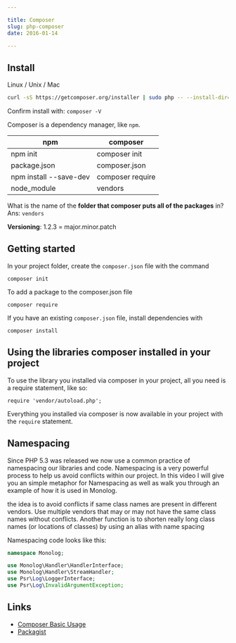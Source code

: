```yaml
---

title: Composer
slug: php-composer
date: 2016-01-14

---
```


Install
---
Linux / Unix / Mac

```bash
curl -sS https://getcomposer.org/installer | sudo php -- --install-dir=/usr/local/bin --filename=composer
```

Confirm install with: `composer -V`

Composer is a dependency manager, like `npm`.

| npm | composer |
|-------|-------------|
| npm init | composer init |
| package.json | composer.json |
| npm install --save-dev | composer require |
| node_module | vendors |

What is the name of the **folder that composer puts all of the packages** in? Ans: `vendors`

**Versioning**: 1.2.3 = major.minor.patch

Getting started
---
In your project folder, create the `composer.json` file with the command

    composer init

To add a package to the composer.json file

    composer require
If you have an existing `composer.json` file, install dependencies with

    composer install


Using the libraries composer installed in your project
---
To use the library you installed via composer in your project, all you need is a require statement, like so:

    require 'vendor/autoload.php';

Everything you installed via composer is now available in your project with the `require` statement.


Namespacing
---

Since PHP 5.3 was released we now use a common practice of namespacing our libraries and code. Namespacing is a very powerful process to help us avoid conflicts within our project. In this video I will give you an simple metaphor for Namespacing as well as walk you through an example of how it is used in Monolog.

the idea is to avoid conflicts if same class names are present in different vendors. 
Use multiple vendors that may or may not have the same class names without conflicts.
Another function is to shorten really long class names (or locations of classes) by using an alias with name spacing

Namespacing code looks like this:

```php
namespace Monolog;

use Monolog\Handler\HandlerInterface;
use Monolog\Handler\StreamHandler;
use Psr\Log\LoggerInterface;
use Psr\Log\InvalidArgumentException;
```

Links
---
- [Composer Basic Usage](http://getcomposer.org/doc/01-basic-usage.md#basic-usage)
- [Packagist](https://packagist.org/packages/)

